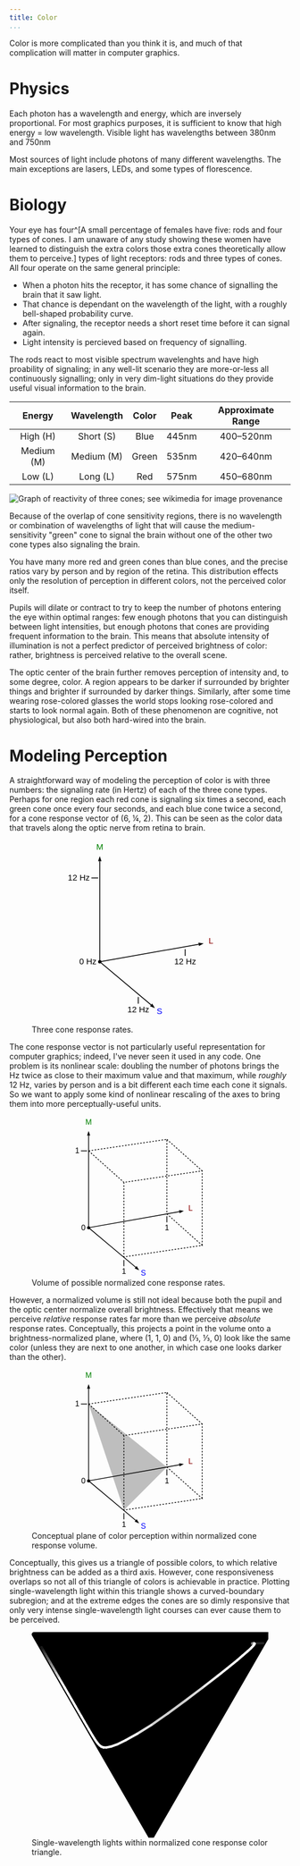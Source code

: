 ```yaml
---
title: Color
...
```



Color is more complicated than you think it is, and much of that complication will matter in computer graphics.


# Physics

Each photon has a wavelength and energy, which are inversely proportional. For most graphics purposes, it is sufficient to know that high energy = low wavelength. Visible light has wavelengths between 380nm and 750nm

Most sources of light include photons of many different wavelengths. The main exceptions are lasers, LEDs, and some types of florescence.


# Biology

Your eye has four^[A small percentage of females have five: rods and four types of cones. I am unaware of any study showing these women have learned to distinguish the extra colors those extra cones theoretically allow them to perceive.] types of light receptors: rods and three types of cones. All four operate on the same general principle:

- When a photon hits the receptor, it has some chance of signalling the brain that it saw light.
- That chance is dependant on the wavelength of the light, with a roughly bell-shaped probability curve.
- After signaling, the receptor needs a short reset time before it can signal again.
- Light intensity is percieved based on frequency of signalling.

The rods react to most visible spectrum wavelenghts and have high proability of signaling; in any well-lit scenario they are more-or-less all continuously signalling; only in very dim-light situations do they provide useful visual information to the brain.

| Energy | Wavelength | Color | Peak | Approximate Range |
|:------:|:----------:|:-----:|:----:|:-----:|
| High (H) | Short (S) | Blue | 445nm | 400–520nm |
| Medium (M) | Medium (M) | Green | 535nm | 420–640nm |
| Low (L) | Long (L) | Red | 575nm | 450–680nm |

![Graph of reactivity of three cones; see [wikimedia](https://commons.wikimedia.org/wiki/File:Cones_SMJ2_E.svg) for image provenance](https://upload.wikimedia.org/wikipedia/commons/1/1e/Cones_SMJ2_E.svg)

Because of the overlap of cone sensitivity regions, there is no wavelength or combination of wavelengths of light that will cause the medium-sensitivity "green" cone to signal the brain without one of the other two cone types also signaling the brain.

You have many more red and green cones than blue cones, and the precise ratios vary by person and by region of the retina. This distribution effects only the resolution of perception in different colors, not the perceived color itself.

Pupils will dilate or contract to try to keep the number of photons entering the eye within optimal ranges: few enough photons that you can distinguish between light intensities, but enough photons that cones are providing frequent information to the brain. This means that absolute intensity of illumination is not a perfect predictor of perceived brightness of color: rather, brightness is perceived relative to the overall scene.

The optic center of the brain further removes perception of intensity and, to some degree, color. A region appears to be darker if surrounded by brighter things and brighter if surrounded by darker things. Similarly, after some time wearing rose-colored glasses the world stops looking rose-colored and starts to look normal again. Both of these phenomenon are cognitive, not physiological, but also both hard-wired into the brain.


# Modeling Perception

A straightforward way of modeling the perception of color is with three numbers: the signaling rate (in Hertz) of each of the three cone types. Perhaps for one region each red cone is signaling six times a second, each green cone once every four seconds, and each blue cone twice a second, for a cone response vector of (6, ¼, 2). This can be seen as the color data that travels along the optic nerve from retina to brain.

<figure>
<svg viewBox="0 15 200 220" style="max-width:30em; display:table; margin:auto; font-size:10px; font-family:Arial;">
<circle cx="40" cy="160" r="2"/>
<line x1="40" y1="160" x2="40" y2="40" stroke="black"/>
<path d="m 40,40 -2,0 2,-6 2,6 Z"/>
<text x="40" y="26" text-anchor="middle" fill="green">M</text>
<g transform="translate(40,160) rotate(80) translate(-40,-160)">
<line x1="40" x2="40" y1="160" y2="40" stroke="black"/>
<path d="m 40,40 -2,0 2,-6 2,6 Z"/>
</g>
<text x="170" y="138" text-anchor="start" fill="darkred">L</text>
<g transform="translate(40,160) rotate(130) translate(-40,-160)">
<line x1="40" x2="40" y1="160" y2="80" stroke="black"/>
<path d="m 40,80 -2,0 2,-6 2,6 Z"/>
</g>
<text x="108" y="222" text-anchor="start" fill="blue">S</text>
<text x="36" y="163" text-anchor="end">0 Hz</text>
<line x1="30" y1="60" x2="38" y2="60" stroke="black"/>
<text x="28" y="63" text-anchor="end">12 Hz</text>
<line x1="142" y1="145" x2="142" y2="153" stroke="black"/>
<text x="142" y="163" text-anchor="middle">12 Hz</text>
<line x1="86" y1="202" x2="86" y2="210" stroke="black"/>
<text x="86" y="220" text-anchor="middle">12 Hz</text>
</svg>
<figcaption>Three cone response rates.</figcaption>
</figure>

The cone response vector is not particularly useful representation for computer graphics; indeed, I've never seen it used in any code. One problem is its nonlinear scale: doubling the number of photons brings the Hz twice as close to their maximum value and that maximum, while *roughly* 12 Hz, varies by person and is a bit different each time each cone it signals. So we want to apply some kind of nonlinear rescaling of the axes to bring them into more perceptually-useful units.

<figure>
<svg viewBox="0 15 240 210" style="max-width:33em; display:table; margin:auto; font-size:10px; font-family:Arial;">
<circle cx="40" cy="160" r="2"/>
<line x1="40" y1="160" x2="40" y2="40" stroke="black"/>
<path d="m 40,40 -2,0 2,-6 2,6 Z"/>
<text x="40" y="26" text-anchor="middle" fill="green">M</text>
<g transform="translate(40,160) rotate(80) translate(-40,-160)">
<line x1="40" x2="40" y1="160" y2="40" stroke="black"/>
<path d="m 40,40 -2,0 2,-6 2,6 Z"/>
</g>
<text x="170" y="138" text-anchor="start" fill="darkred">L</text>
<g transform="translate(40,160) rotate(130) translate(-40,-160)">
<line x1="40" x2="40" y1="160" y2="80" stroke="black"/>
<path d="m 40,80 -2,0 2,-6 2,6 Z"/>
</g>
<text x="108" y="222" text-anchor="start" fill="blue">S</text>
<text x="36" y="163" text-anchor="end">0</text>
<line x1="30" y1="60" x2="38" y2="60" stroke="black"/>
<text x="28" y="63" text-anchor="end">1</text>
<line x1="142" y1="145" x2="142" y2="153" stroke="black"/>
<text x="142" y="163" text-anchor="middle">1</text>
<line x1="86" y1="202" x2="86" y2="210" stroke="black"/>
<text x="86" y="220" text-anchor="middle">1</text>
<g stroke-dasharray="2 2" fill="none" stroke="black">
<path d="m 40,60 102,-15 0,97 46,41 -102,15 0,-97 102,-15 0,97 M 40,60 l 46,41 M 40,60 m 102,-15 46,41"/>
</g>
</svg>
<figcaption>Volume of possible normalized cone response rates.</figcaption>
</figure>

However, a normalized volume is still not ideal because both the pupil and the optic center normalize overall brightness. Effectively that means we perceive *relative* response rates far more than we perceive *absolute* response rates. Conceptually, this projects a point in the volume onto a brightness-normalized plane, where (1, 1, 0) and (⅓, ⅓, 0) look like the same color (unless they are next to one another, in which case one looks darker than the other).

<figure>
<svg viewBox="0 15 240 210" style="max-width:33em; display:table; margin:auto; font-size:10px; font-family:Arial;">
<circle cx="40" cy="160" r="2"/>
<line x1="40" y1="160" x2="40" y2="40" stroke="black"/>
<path d="m 40,40 -2,0 2,-6 2,6 Z"/>
<text x="40" y="26" text-anchor="middle" fill="green">M</text>
<g transform="translate(40,160) rotate(80) translate(-40,-160)">
<line x1="40" x2="40" y1="160" y2="40" stroke="black"/>
<path d="m 40,40 -2,0 2,-6 2,6 Z"/>
</g>
<text x="170" y="138" text-anchor="start" fill="darkred">L</text>
<g transform="translate(40,160) rotate(130) translate(-40,-160)">
<line x1="40" x2="40" y1="160" y2="80" stroke="black"/>
<path d="m 40,80 -2,0 2,-6 2,6 Z"/>
</g>
<text x="108" y="222" text-anchor="start" fill="blue">S</text>
<text x="36" y="163" text-anchor="end">0</text>
<line x1="30" y1="60" x2="38" y2="60" stroke="black"/>
<text x="28" y="63" text-anchor="end">1</text>
<line x1="142" y1="145" x2="142" y2="153" stroke="black"/>
<text x="142" y="163" text-anchor="middle">1</text>
<line x1="86" y1="202" x2="86" y2="210" stroke="black"/>
<text x="86" y="220" text-anchor="middle">1</text>
<g stroke-dasharray="2 2" fill="none" stroke="black">
<path d="m 40,60 102,-15 0,97 46,41 -102,15 0,-97 102,-15 0,97 M 40,60 l 46,41 M 40,60 m 102,-15 46,41"/>
</g>
<path d="m 40,60 102,82 -56,56 z" fill="rgba(0,0,0,0.25)"/>
</svg>
<figcaption>Conceptual plane of color perception within normalized cone response volume.</figcaption>
</figure>


Conceptually, this gives us a triangle of possible colors,
to which relative brightness can be added as a third axis.
However, cone responsiveness overlaps so not all of this triangle of colors is achievable in practice.
Plotting single-wavelength light within this triangle shows a curved-boundary subregion; and at the extreme edges the cones are so dimly responsive that only very intense single-wavelength light courses can ever cause them to be perceived.

<figure>
<svg viewBox="-2 -2 202 175.20508075688772">
<path d="M 0,0 100,173.20508075688772 200,0 Z" stroke-width="4" stroke="black" stroke-linejoin="round"/>
<line stroke-width="2" stroke="#222222" x1="195.67669453447348" y1="7.488020173267583" x2="186.1707254861938" y2="7.650914313451111" stroke-linecap="round"/>
<line stroke-width="2" stroke="#2a2a2a" x1="186.1707254861938" y1="7.650914313451111" x2="186.16781845384153" y2="7.509338195137789" stroke-linecap="round"/>
<line stroke-width="2" stroke="#3e3e3e" x1="186.16781845384153" y1="7.509338195137789" x2="186.33161198071744" y2="7.640331255779599" stroke-linecap="round"/>
<line stroke-width="2" stroke="#595959" x1="186.33161198071744" y1="7.640331255779599" x2="186.26693002180528" y2="7.895963678163971" stroke-linecap="round"/>
<line stroke-width="2" stroke="#7d7d7d" x1="186.26693002180528" y1="7.895963678163971" x2="187.61176831591263" y2="7.399245103395551" stroke-linecap="round"/>
<line stroke-width="2" stroke="#ababab" x1="187.61176831591263" y1="7.399245103395551" x2="187.7075138097319" y2="7.808267772296031" stroke-linecap="round"/>
<line stroke-width="2" stroke="#d7d7d7" x1="187.7075138097319" y1="7.808267772296031" x2="188.3796701965656" y2="7.878604094565553" stroke-linecap="round"/>
<line stroke-width="2" stroke="#f7f7f7" x1="188.3796701965656" y1="7.878604094565553" x2="187.99666756493934" y2="8.647513902238638" stroke-linecap="round"/>
<line stroke-width="2" stroke="#ffffff" x1="187.99666756493934" y1="8.647513902238638" x2="187.3173660490685" y2="9.563452948338265" stroke-linecap="round"/>
<line stroke-width="2" stroke="#ffffff" x1="187.3173660490685" y1="9.563452948338265" x2="186.02822613485642" y2="10.898473649192164" stroke-linecap="round"/>
<line stroke-width="2" stroke="#ffffff" x1="186.02822613485642" y1="10.898473649192164" x2="184.92439825130336" y2="12.030892077856445" stroke-linecap="round"/>
<line stroke-width="2" stroke="#ffffff" x1="184.92439825130336" y1="12.030892077856445" x2="182.19190486900035" y2="14.47654818464735" stroke-linecap="round"/>
<line stroke-width="2" stroke="#ffffff" x1="182.19190486900035" y1="14.47654818464735" x2="178.01976846589343" y2="18.082261274480537" stroke-linecap="round"/>
<line stroke-width="2" stroke="#ffffff" x1="178.01976846589343" y1="18.082261274480537" x2="173.3511849658829" y2="22.07934072112996" stroke-linecap="round"/>
<line stroke-width="2" stroke="#ffffff" x1="173.3511849658829" y1="22.07934072112996" x2="164.7799711789866" y2="29.072209300029876" stroke-linecap="round"/>
<line stroke-width="2" stroke="#ffffff" x1="164.7799711789866" y1="29.072209300029876" x2="156.57642835790665" y2="35.506973696548336" stroke-linecap="round"/>
<line stroke-width="2" stroke="#eeeeee" x1="156.57642835790665" y1="35.506973696548336" x2="143.87145331528927" y2="45.36604430812036" stroke-linecap="round"/>
<line stroke-width="2" stroke="#dbdbdb" x1="143.87145331528927" y1="45.36604430812036" x2="128.95402321842946" y2="56.61286698295019" stroke-linecap="round"/>
<line stroke-width="2" stroke="#d0d0d0" x1="128.95402321842946" y1="56.61286698295019" x2="114.50570943661052" y2="67.22064885384687" stroke-linecap="round"/>
<line stroke-width="2" stroke="#d2d2d2" x1="114.50570943661052" y1="67.22064885384687" x2="100.22341977395533" y2="77.16979154492591" stroke-linecap="round"/>
<line stroke-width="2" stroke="#e2e2e2" x1="100.22341977395533" y1="77.16979154492591" x2="88.01836819714967" y2="84.77024594139891" stroke-linecap="round"/>
<line stroke-width="2" stroke="#fcfcfc" x1="88.01836819714967" y1="84.77024594139891" x2="78.12252436130092" y2="90.24550192588464" stroke-linecap="round"/>
<line stroke-width="2" stroke="#ffffff" x1="78.12252436130092" y1="90.24550192588464" x2="70.8880518813883" y2="93.80464590461402" stroke-linecap="round"/>
<line stroke-width="2" stroke="#ffffff" x1="70.8880518813883" y1="93.80464590461402" x2="65.58785385951232" y2="95.62512474803638" stroke-linecap="round"/>
<line stroke-width="2" stroke="#ffffff" x1="65.58785385951232" y1="95.62512474803638" x2="61.832872306758276" y2="96.38185923837415" stroke-linecap="round"/>
<line stroke-width="2" stroke="#ffffff" x1="61.832872306758276" y1="96.38185923837415" x2="59.32793232379389" y2="96.36669581413241" stroke-linecap="round"/>
<line stroke-width="2" stroke="#ffffff" x1="59.32793232379389" y1="96.36669581413241" x2="57.41309051458663" y2="95.64662203487433" stroke-linecap="round"/>
<line stroke-width="2" stroke="#ffffff" x1="57.41309051458663" y1="95.64662203487433" x2="55.91713071399071" y2="94.53174051989703" stroke-linecap="round"/>
<line stroke-width="2" stroke="#ffffff" x1="55.91713071399071" y1="94.53174051989703" x2="54.678746137357" y2="93.23970159870957" stroke-linecap="round"/>
<line stroke-width="2" stroke="#ffffff" x1="54.678746137357" y1="93.23970159870957" x2="53.56012519521181" y2="91.81573909108974" stroke-linecap="round"/>
<line stroke-width="2" stroke="#ffffff" x1="53.56012519521181" y1="91.81573909108974" x2="52.47457209089298" y2="90.2662453315395" stroke-linecap="round"/>
<line stroke-width="2" stroke="#ffffff" x1="52.47457209089298" y1="90.2662453315395" x2="51.322489837611805" y2="88.48089210072447" stroke-linecap="round"/>
<line stroke-width="2" stroke="#ffffff" x1="51.322489837611805" y1="88.48089210072447" x2="49.99494155559433" y2="86.3132307719841" stroke-linecap="round"/>
<line stroke-width="2" stroke="#ffffff" x1="49.99494155559433" y1="86.3132307719841" x2="48.52623720797161" y2="83.85395460984334" stroke-linecap="round"/>
<line stroke-width="2" stroke="#ffffff" x1="48.52623720797161" y1="83.85395460984334" x2="46.89304645088957" y2="81.08406169057473" stroke-linecap="round"/>
<line stroke-width="2" stroke="#ffffff" x1="46.89304645088957" y1="81.08406169057473" x2="45.1140532849109" y2="78.04414159873436" stroke-linecap="round"/>
<line stroke-width="2" stroke="#ffffff" x1="45.1140532849109" y1="78.04414159873436" x2="42.94709326734163" y2="74.31737716329455" stroke-linecap="round"/>
<line stroke-width="2" stroke="#ffffff" x1="42.94709326734163" y1="74.31737716329455" x2="40.44946168468929" y2="70.00910840387156" stroke-linecap="round"/>
<line stroke-width="2" stroke="#ffffff" x1="40.44946168468929" y1="70.00910840387156" x2="37.98582037129614" y2="65.75504788601877" stroke-linecap="round"/>
<line stroke-width="2" stroke="#ffffff" x1="37.98582037129614" y1="65.75504788601877" x2="35.34164915197486" y2="61.18451368510467" stroke-linecap="round"/>
<line stroke-width="2" stroke="#ffffff" x1="35.34164915197486" y1="61.18451368510467" x2="32.31525346576447" y2="55.94911207464969" stroke-linecap="round"/>
<line stroke-width="2" stroke="#ffffff" x1="32.31525346576447" y1="55.94911207464969" x2="29.249295391342386" y2="50.64341920508567" stroke-linecap="round"/>
<line stroke-width="2" stroke="#ffffff" x1="29.249295391342386" y1="50.64341920508567" x2="26.31218695506197" y2="45.55968610998445" stroke-linecap="round"/>
<line stroke-width="2" stroke="#ffffff" x1="26.31218695506197" y1="45.55968610998445" x2="23.385918137554988" y2="40.49380012046272" stroke-linecap="round"/>
<line stroke-width="2" stroke="#e8e8e8" x1="23.385918137554988" y1="40.49380012046272" x2="20.535671298269015" y2="35.55891366386622" stroke-linecap="round"/>
<line stroke-width="2" stroke="#c9c9c9" x1="20.535671298269015" y1="35.55891366386622" x2="18.029670808634364" y2="31.219812900574453" stroke-linecap="round"/>
<line stroke-width="2" stroke="#adadad" x1="18.029670808634364" y1="31.219812900574453" x2="15.863931473354123" y2="27.469700269247834" stroke-linecap="round"/>
<line stroke-width="2" stroke="#929292" x1="15.863931473354123" y1="27.469700269247834" x2="13.925324675052776" y2="24.112694472991564" stroke-linecap="round"/>
<line stroke-width="2" stroke="#7b7b7b" x1="13.925324675052776" y1="24.112694472991564" x2="12.20171416274459" y2="21.127855693447252" stroke-linecap="round"/>
<line stroke-width="2" stroke="#676767" x1="12.20171416274459" y1="21.127855693447252" x2="10.770813614980085" y2="18.64986178721449" stroke-linecap="round"/>
<line stroke-width="2" stroke="#565656" x1="10.770813614980085" y1="18.64986178721449" x2="9.66105780043949" y2="16.727969363163506" stroke-linecap="round"/>
<line stroke-width="2" stroke="#484848" x1="9.66105780043949" y1="16.727969363163506" x2="8.801340379427476" y2="15.23899979773346" stroke-linecap="round"/>
<line stroke-width="2" stroke="#3c3c3c" x1="8.801340379427476" y1="15.23899979773346" x2="8.148202100689478" y2="14.10768269390589" stroke-linecap="round"/>
<line stroke-width="2" stroke="#333333" x1="8.148202100689478" y1="14.10768269390589" x2="7.621855932530574" y2="13.195852294145705" stroke-linecap="round"/>
<line stroke-width="2" stroke="#2c2c2c" x1="7.621855932530574" y1="13.195852294145705" x2="7.200428066103161" y2="12.465638511400579" stroke-linecap="round"/>
<line stroke-width="2" stroke="#262626" x1="7.200428066103161" y1="12.465638511400579" x2="6.8857572784932275" y2="11.920243889182885" stroke-linecap="round"/>
<line stroke-width="2" stroke="#232323" x1="6.8857572784932275" y1="11.920243889182885" x2="6.672228834775585" y2="11.549960356232464" stroke-linecap="round"/>
<line stroke-width="2" stroke="#202020" x1="6.672228834775585" y1="11.549960356232464" x2="6.536261696646917" y2="11.313928874440723" stroke-linecap="round"/>
<line stroke-width="2" stroke="#1e1e1e" x1="6.536261696646917" y1="11.313928874440723" x2="6.420912014726125" y2="11.113477557424053" stroke-linecap="round"/>
<line stroke-width="2" stroke="#1c1c1c" x1="6.420912014726125" y1="11.113477557424053" x2="6.3443895626596145" y2="10.98009470599985" stroke-linecap="round"/>
<line stroke-width="2" stroke="#1b1b1b" x1="6.3443895626596145" y1="10.98009470599985" x2="6.330011858796187" y2="10.954039259693673" stroke-linecap="round"/>
<line stroke-width="2" stroke="#1b1b1b" x1="6.330011858796187" y1="10.954039259693673" x2="6.381510933288389" y2="11.041738833735517" stroke-linecap="round"/>
<line stroke-width="2" stroke="#1a1a1a" x1="6.381510933288389" y1="11.041738833735517" x2="6.445989469579491" y2="11.151687319342837" stroke-linecap="round"/>
<line stroke-width="2" stroke="#1a1a1a" x1="6.445989469579491" y1="11.151687319342837" x2="6.463609774708708" y2="11.180496121225813" stroke-linecap="round"/>
<line stroke-width="2" stroke="#1a1a1a" x1="6.463609774708708" y1="11.180496121225813" x2="6.471531047787224" y2="11.192487389327773" stroke-linecap="round"/>
<line stroke-width="2" stroke="#191919" x1="6.471531047787224" y1="11.192487389327773" x2="6.576596747204064" y2="11.372125373111356" stroke-linecap="round"/>
<line stroke-width="2" stroke="#191919" x1="6.576596747204064" y1="11.372125373111356" x2="6.6776396295137115" y2="11.544502855261007" stroke-linecap="round"/>
<line stroke-width="2" stroke="#191919" x1="6.6776396295137115" y1="11.544502855261007" x2="6.775911943563094" y2="11.711747120521347" stroke-linecap="round"/>
</svg>
<figcaption>Single-wavelength lights within normalized cone response color triangle.</figcaption>
</figure>

